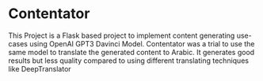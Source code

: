 # Contentator
This Project is a Flask based project to implement content generating use-cases using OpenAI GPT3 Davinci Model.
Contentator was a trial to use the same model to translate the generated content to Arabic.
It generates good results but less quality compared to using different translating techniques like DeepTranslator
